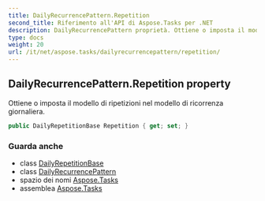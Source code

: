 ```yaml
---
title: DailyRecurrencePattern.Repetition
second_title: Riferimento all'API di Aspose.Tasks per .NET
description: DailyRecurrencePattern proprietà. Ottiene o imposta il modello di ripetizioni nel modello di ricorrenza giornaliera.
type: docs
weight: 20
url: /it/net/aspose.tasks/dailyrecurrencepattern/repetition/
---
```

## DailyRecurrencePattern.Repetition property

Ottiene o imposta il modello di ripetizioni nel modello di ricorrenza giornaliera.

```csharp
public DailyRepetitionBase Repetition { get; set; }
```

### Guarda anche

* class [DailyRepetitionBase](../../dailyrepetitionbase/)
* class [DailyRecurrencePattern](../)
* spazio dei nomi [Aspose.Tasks](../../dailyrecurrencepattern/)
* assemblea [Aspose.Tasks](../../../)



